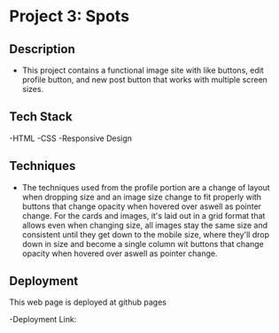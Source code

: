# Project 3: Spots

## Description

- This project contains a functional image site with like buttons, edit profile button, and new post button that works with multiple screen sizes.

## Tech Stack

-HTML
-CSS
-Responsive Design

## Techniques

- The techniques used from the profile portion are a change of layout when dropping size and an image size change to fit properly with buttons that change opacity when hovered over aswell as pointer change. For the cards and images, it's laid out in a grid format that allows even when changing size, all images stay the same size and consistent until they get down to the mobile size, where they'll drop down in size and become a single column wit buttons that change opacity when hovered over aswell as pointer change.

## Deployment

This web page is deployed at github pages

-Deployment Link:
